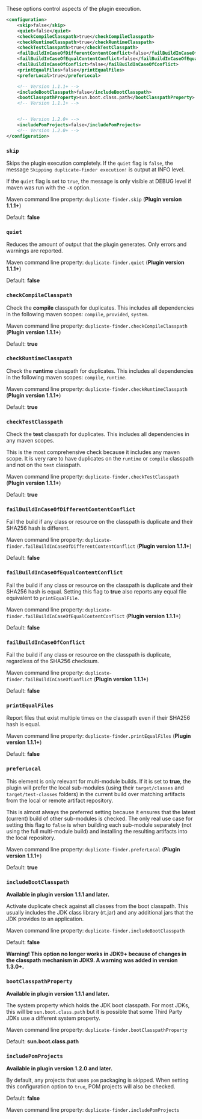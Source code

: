 These options control aspects of the plugin execution.

```xml
<configuration>
    <skip>false</skip>
    <quiet>false</quiet>
    <checkCompileClasspath>true</checkCompileClasspath>
    <checkRuntimeClasspath>true</checkRuntimeClasspath>
    <checkTestClasspath>true</checkTestClasspath>
    <failBuildInCaseOfDifferentContentConflict>false</failBuildInCaseOfDifferentContentConflict>
    <failBuildInCaseOfEqualContentConflict>false</failBuildInCaseOfEqualContentConflict>
    <failBuildInCaseOfConflict>false</failBuildInCaseOfConflict>
    <printEqualFiles>false</printEqualFiles>
    <preferLocal>true</preferLocal>

    <!-- Version 1.1.1+ -->
    <includeBootClasspath>false</includeBootClasspath>
    <bootClasspathProperty>sun.boot.class.path</bootClasspathProperty>
    <!-- Version 1.1.1+ -->


    <!-- Version 1.2.0+ -->
    <includePomProjects>false</includePomProjects>
    <!-- Version 1.2.0+ -->
</configuration>
```

### `skip`

Skips the plugin execution completely. If the `quiet` flag is `false`,
the message `Skipping duplicate-finder execution!` is output at INFO
level.

If the `quiet` flag is set to `true`, the message is only visible at
DEBUG level if maven was run with the `-X` option.

Maven command line property: `duplicate-finder.skip` (**Plugin version 1.1.1+**)

Default: **false**

### `quiet`

Reduces the amount of output that the plugin generates. Only errors
and warnings are reported.

Maven command line property: `duplicate-finder.quiet` (**Plugin version 1.1.1+**)

Default: **false**

### `checkCompileClasspath`

Check the **compile** classpath for duplicates. This includes
all dependencies in the following maven scopes: `compile`, `provided`,
`system`.

Maven command line property: `duplicate-finder.checkCompileClasspath` (**Plugin version 1.1.1+**)

Default: **true**

### `checkRuntimeClasspath`

Check the **runtime** classpath for duplicates. This includes
all dependencies in the following maven scopes: `compile`, `runtime`.

Maven command line property: `duplicate-finder.checkRuntimeClasspath` (**Plugin version 1.1.1+**)

Default: **true**

### `checkTestClasspath`

Check the **test** classpath for duplicates. This includes all
dependencies in any maven scopes.

This is the most comprehensive check because it includes any maven scope. It is very rare to have duplicates on the `runtime` or `compile` classpath and not on the `test` classpath.

Maven command line property: `duplicate-finder.checkTestClasspath` (**Plugin version 1.1.1+**)

Default: **true**

### `failBuildInCaseOfDifferentContentConflict`

Fail the build if any class or resource on the classpath is duplicate
and their SHA256 hash is different.

Maven command line property: `duplicate-finder.failBuildInCaseOfDifferentContentConflict` (**Plugin version 1.1.1+**)

Default: **false**

### `failBuildInCaseOfEqualContentConflict`

Fail the build if any class or resource on the classpath is duplicate
and their SHA256 hash is equal. Setting this flag to **true** also
reports any equal file equivalent to `printEqualFile`.

Maven command line property: `duplicate-finder.failBuildInCaseOfEqualContentConflict` (**Plugin version 1.1.1+**)

Default: **false**

### `failBuildInCaseOfConflict`

Fail the build if any class or resource on the classpath is duplicate, regardless of the SHA256 checksum.

Maven command line property: `duplicate-finder.failBuildInCaseOfConflict` (**Plugin version 1.1.1+**)

Default: **false**

### `printEqualFiles`

Report files that exist multiple times on the classpath even if their
SHA256 hash is equal.

Maven command line property: `duplicate-finder.printEqualFiles` (**Plugin version 1.1.1+**)

Default: **false**

### `preferLocal`

This element is only relevant for multi-module builds. If it is set to **true**,
the plugin will prefer the local sub-modules (using their `target/classes` and
`target/test-classes` folders) in the current build over matching artifacts
from the local or remote artifact repository.

This is almost always the preferred setting because it ensures that
the latest (current) build of other sub-modules is checked. The only
real use case for setting this flag to `false` is when building each
sub-module separately (not using the full multi-module build) and
installing the resulting artifacts into the local repository.

Maven command line property: `duplicate-finder.preferLocal` (**Plugin version 1.1.1+**)

Default: **true**

### `includeBootClasspath`

**Available in plugin version 1.1.1 and later.**

Activate duplicate check against all classes from the boot
classpath. This usually includes the JDK class library (rt.jar) and
any additional jars that the JDK provides to an application.

Maven command line property: `duplicate-finder.includeBootClasspath`

Default: **false**

**Warning! This option no longer works in JDK9+ because of changes in the classpath mechanism in JDK9. A warning was added in version 1.3.0+.**

### `bootClasspathProperty`

**Available in plugin version 1.1.1 and later.**

The system property which holds the JDK boot classpath. For most JDKs,
this will be `sun.boot.class.path` but it is possible that some Third
Party JDKs use a different system property.

Maven command line property: `duplicate-finder.bootClasspathProperty`

Default: **sun.boot.class.path**

### `includePomProjects`

**Available in plugin version 1.2.0 and later.**

By default, any projects that uses `pom` packaging is skipped. When setting this configuration option to `true`, POM projects will also be checked.

Default: **false**

Maven command line property: `duplicate-finder.includePomProjects`
